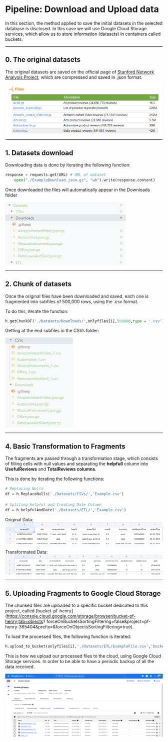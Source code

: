 # Pipeline: Download and Upload data

In this section, the method applied to save the initial datasets in the selected database is disclosed. In this case we will use Google Cloud Storage services, which allow us to store information (datasets) in containers called buckets.
<hr>

## 0. The original datasets

The original datasets are saved on the official page of [Stanford Network Analysis Project](http://snap.stanford.edu/data/web-Amazon.html), which are compressed and saved in .json format.

![1666739501212](image/README/1666739501212.png)
<hr>

## 1. Datasets download

Downloading data is done by iterating the following function:

```python
response = requests.get(URL) # URL of dataset
    open("./ExampleDownload.json.gz", "wb").write(response.content)
```

Once downloaded the files will automatically appear in the Downloads folder

![1666741711947](image/README/1666741711947.png)
<hr>

## 2. Chunk of datasets

Once the original files have been downloaded and saved, each one is fragmented into subfiles of 500,000 rows, using the .csv format.

To do this, iterate the function:

```python
h.getChunkDF('./Datasets/Downloads/',onlyfiles[i],500000,type = '.csv')
```

Getting at the end subfiles in the CSVs folder:

![1666741984496](image/README/1666741984496.png)
<hr>

## 4. Basic Transformation to Fragments

The fragments are passed through a transformation stage, which consists of filling cells with null values ​​and separating the <b>helpfull</b> column into <b>UsefulReviews</b> and <b>TotalReviews columns</b>.

This is done by iterating the following functions:<br>
```python
# Replacing Nulls
df = h.ReplaceNulls('./Datasets/CSVs/','Example.csv')

# Spliting helpful and Creating Date Column
df = h.helpfulAndDate('./Datasets/ETL/','Example.csv')
```
Original Data:<br>
![1666743887915](image/README/1666743887915.png)

Transformated Data:<br>
![1666743964876](image/README/1666743964876.png)
<hr>

## 5. Uploading Fragments to Google Cloud Storage

The chunked files are uploaded to a specific bucket dedicated to this project, called [bucket-pf-henry](https://console.cloud.google.com/storage/browser/bucket-pf-henry;tab=objects? forceOnBucketsSortingFiltering=false&project=pf-henry-365404&prefix=&forceOnObjectsSortingFiltering=true).

To load the processed files, the following function is iterated:

```python
h.upload_to_bucket(onlyfiles[i],'./Datasets/ETL/ExampleFile.csv','bucket-pf-henry')
```

This is how we upload our processed files to the cloud, using Google Cloud Storage services. In order to be able to have a periodic backup of all the data received.

![1666744457547](image/README/1666744457547.png)